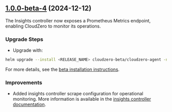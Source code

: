 ## [1.0.0-beta-4](https://github.com/Cloudzero/cloudzero-agent/compare/v1.0.1-beta...v1.0.0-beta-4) (2024-12-12)

The Insights controller now exposes a Prometheus Metrics endpoint, enabling CloudZero to monitor its operations.

### Upgrade Steps
* Upgrade with:
```sh
helm upgrade --install <RELEASE_NAME> cloudzero-beta/cloudzero-agent -n <NAMESPACE> --create-namespace -f configuration.example.yaml --version 1.0.0-beta-4
```
For more details, see the [beta installation instructions](https://github.com/Cloudzero/cloudzero-charts/blob/develop/charts/cloudzero-agent/BETA-INSTALLATION.md).

### Improvements
* Added insights controller scrape configuration for operational monitoring. More information is available in the [insights controller documentation](https://github.com/Cloudzero/cloudzero-insights-controller/blob/develop/docs/statistics.md).
